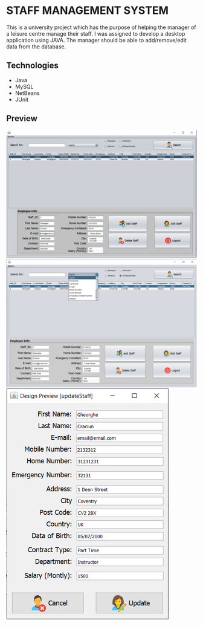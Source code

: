 # STAFF MANAGEMENT SYSTEM

This is a university project which has the purpose of helping the manager of a leisure centre manage their staff. I was assigned to develop a desktop application using JAVA. The manager should be able to add/remove/edit data from the database.

## Technologies

- Java
- MySQL
- NetBeans
- JUnit

## Preview

![Alt text](PreviewImages/main.png?raw=true "Main")
![Alt text](PreviewImages/main2.png?raw=true "Main")
![Alt text](PreviewImages/add:update.png?raw=true "Add/Update")
